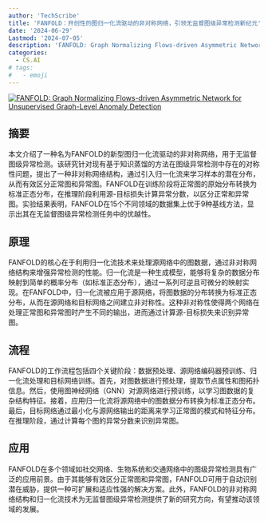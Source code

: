 ```yaml
---
author: 'TechScribe'
title: 'FANFOLD：开创性的图归一化流驱动的非对称网络，引领无监督图级异常检测新纪元'
date: '2024-06-29'
Lastmod: '2024-07-05'
description: 'FANFOLD: Graph Normalizing Flows-driven Asymmetric Network for Unsupervised Graph-Level Anomaly Detection'
categories:
  - CS.AI
# tags:
#   - emoji
---
```


[![FANFOLD: Graph Normalizing Flows-driven Asymmetric Network for Unsupervised Graph-Level Anomaly Detection](https://arxiv-research-1301205113.cos.ap-guangzhou.myqcloud.com/images/2407.00383v1.pdf_0.jpg)](https://arxiv.org/abs/2407.00383v1)

## 摘要

本文介绍了一种名为FANFOLD的新型图归一化流驱动的非对称网络，用于无监督图级异常检测。该研究针对现有基于知识蒸馏的方法在图级异常检测中存在的对称性问题，提出了一种非对称网络结构，通过引入归一化流来学习样本的潜在分布，从而有效区分正常图和异常图。FANFOLD在训练阶段将正常图的原始分布转换为标准正态分布，在推理阶段利用源-目标损失计算异常分数，以区分正常和异常图。实验结果表明，FANFOLD在15个不同领域的数据集上优于9种基线方法，显示出其在无监督图级异常检测任务中的优越性。<!--more-->

## 原理

FANFOLD的核心在于利用归一化流技术来处理源网络中的图数据，通过非对称网络结构来增强异常检测的性能。归一化流是一种生成模型，能够将复杂的数据分布映射到简单的概率分布（如标准正态分布），通过一系列可逆且可微分的映射实现。在FANFOLD中，归一化流被应用于源网络，将图数据的分布转换为标准正态分布，从而在源网络和目标网络之间建立非对称性。这种非对称性使得两个网络在处理正常图和异常图时产生不同的输出，进而通过计算源-目标损失来识别异常图。

## 流程

FANFOLD的工作流程包括四个关键阶段：数据预处理、源网络编码器预训练、归一化流处理和目标网络训练。首先，对图数据进行预处理，提取节点属性和图拓扑信息。然后，使用图神经网络（GNN）对源网络进行预训练，以学习图数据的复杂结构特征。接着，应用归一化流将源网络中的图数据分布转换为标准正态分布。最后，目标网络通过最小化与源网络输出的距离来学习正常图的模式和特征分布。在推理阶段，通过计算每个图的异常分数来识别异常图。

## 应用

FANFOLD在多个领域如社交网络、生物系统和交通网络中的图级异常检测具有广泛的应用前景。由于其能够有效区分正常图和异常图，FANFOLD可用于自动识别潜在威胁，提供一种可扩展和适应性强的解决方案。此外，FANFOLD的非对称网络结构和归一化流技术为无监督图级异常检测提供了新的研究方向，有望推动该领域的发展。